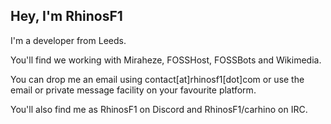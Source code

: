 ## Hey, I'm RhinosF1

I'm a developer from Leeds.

You'll find we working with Miraheze, FOSSHost, FOSSBots and Wikimedia.

You can drop me an email using contact[at]rhinosf1[dot]com or use the email or private message facility on your favourite platform.

You'll also find me as RhinosF1 on Discord and RhinosF1/carhino on IRC.

